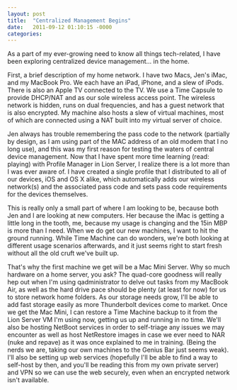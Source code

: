 ```yaml
---
layout: post
title:  "Centralized Management Begins"
date:   2011-09-12 01:10:15 -0000
categories:
---
```


As a part of my ever-growing need to know all things tech-related, I have been exploring centralized device management... in the home.

First, a brief description of my home network. I have two Macs, Jen's iMac, and my MacBook Pro. We each have an iPad, iPhone, and a slew of iPods. There is also an Apple TV connected to the TV. We use a Time Capsule to provide DHCP/NAT and as our sole wireless access point. The wireless network is hidden, runs on dual frequencies, and has a guest network that is also encrypted. My machine also hosts a slew of virtual machines, most of which are connected using a NAT built into my virtual server of choice.

Jen always has trouble remembering the pass code to the network (partially by design, as I am using part of the MAC address of an old modem that I no long use), and this was my first reason for testing the waters of central device management. Now that I have spent more time learning (read: playing) with Profile Manager in Lion Server, I realize there is a lot more than I was ever aware of. I have created a single profile that I distributed to all of our devices, iOS and OS X alike, which automatically adds our wireless network(s) and the associated pass code and sets pass code requirements for the devices themselves.

This is really only a small part of where I am looking to be, because both Jen and I are looking at new computers. Her because the iMac is getting a little long in the tooth, me, because my usage is changing and the 15in MBP is more than I need. When we do get our new machines, I want to hit the ground running. While Time Machine can do wonders, we're both looking at different usage scenarios afterwards, and it just seems right to start fresh without all the old cruft we've built up.

That's why the first machine we get will be a Mac Mini Server. Why so much hardware on a home server, you ask? The quad-core goodness will really hep out when I'm using qadministrator to delve out tasks from my MacBook Air, as well as the hard drive pace should be plenty (at least for now) for us to store network home folders. As our storage needs grow, I'll be able to add fast storage easily as more Thunderbolt devices come to market. Once we get the Mac Mini, I can restore a Time Machine backup to it from the Lion Server VM I'm using now, getting us up and running in no time. We'll also be hosting NetBoot services in order to self-triage any issues we may encounter as well as host NetRestore images in case we ever need to NAR (nuke and repave) as it was once explained to me in training. (Being the nerds we are, taking our own machines to the Genius Bar just seems weak). I'll also be setting up web services (hopefully I'll be able to find a way to self-host by then, and you'll be reading this from my own private server) and VPN so we can use the web securely, even when an encrypted network isn't available.
